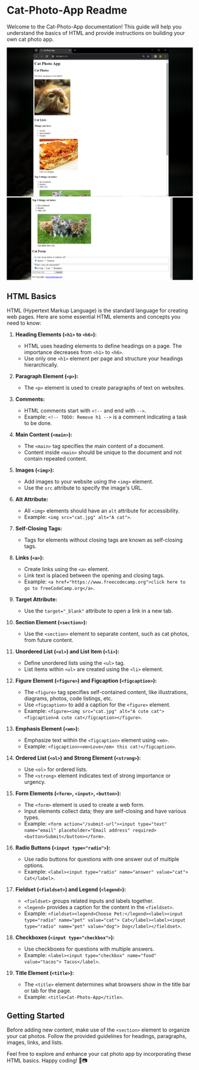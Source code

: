 # Cat-Photo-App Readme

Welcome to the Cat-Photo-App documentation! This guide will help you understand the basics of HTML and provide instructions on building your own cat photo app.

![Cat Photo App](Cat-Photo-App-Design_1.png) ![Cat Photo App](Cat-Photo-App-Design_2.png)

## HTML Basics

HTML (Hypertext Markup Language) is the standard language for creating web pages. Here are some essential HTML elements and concepts you need to know:

1. **Heading Elements (`<h1>` to `<h6>`):**
   - HTML uses heading elements to define headings on a page. The importance decreases from `<h1>` to `<h6>`.
   - Use only one `<h1>` element per page and structure your headings hierarchically.

2. **Paragraph Element (`<p>`):**
   - The `<p>` element is used to create paragraphs of text on websites.

3. **Comments:**
   - HTML comments start with `<!--` and end with `-->`.
   - Example: `<!-- TODO: Remove h1 -->` is a comment indicating a task to be done.

4. **Main Content (`<main>`):**
   - The `<main>` tag specifies the main content of a document.
   - Content inside `<main>` should be unique to the document and not contain repeated content.

5. **Images (`<img>`):**
   - Add images to your website using the `<img>` element.
   - Use the `src` attribute to specify the image's URL.

6. **Alt Attribute:**
   - All `<img>` elements should have an `alt` attribute for accessibility.
   - Example: `<img src="cat.jpg" alt="A cat">`.

7. **Self-Closing Tags:**
   - Tags for elements without closing tags are known as self-closing tags.

8. **Links (`<a>`):**
   - Create links using the `<a>` element.
   - Link text is placed between the opening and closing tags.
   - Example: `<a href="https://www.freecodecamp.org">click here to go to freeCodeCamp.org</a>`.

9. **Target Attribute:**
   - Use the `target="_blank"` attribute to open a link in a new tab.

10. **Section Element (`<section>`):**
    - Use the `<section>` element to separate content, such as cat photos, from future content.

11. **Unordered List (`<ul>`) and List Item (`<li>`):**
    - Define unordered lists using the `<ul>` tag.
    - List items within `<ul>` are created using the `<li>` element.

12. **Figure Element (`<figure>`) and Figcaption (`<figcaption>`):**
    - The `<figure>` tag specifies self-contained content, like illustrations, diagrams, photos, code listings, etc.
    - Use `<figcaption>` to add a caption for the `<figure>` element.
    - Example: `<figure><img src="cat.jpg" alt="A cute cat"><figcaption>A cute cat</figcaption></figure>`.

13. **Emphasis Element (`<em>`):**
    - Emphasize text within the `<figcaption>` element using `<em>`.
    - Example: `<figcaption><em>Love</em> this cat!</figcaption>`.

14. **Ordered List (`<ol>`) and Strong Element (`<strong>`):**
    - Use `<ol>` for ordered lists.
    - The `<strong>` element indicates text of strong importance or urgency.

15. **Form Elements (`<form>`, `<input>`, `<button>`):**
    - The `<form>` element is used to create a web form.
    - Input elements collect data; they are self-closing and have various types.
    - Example: `<form action="/submit-url"><input type="text" name="email" placeholder="Email address" required><button>Submit</button></form>`.

16. **Radio Buttons (`<input type="radio">`):**
    - Use radio buttons for questions with one answer out of multiple options.
    - Example: `<label><input type="radio" name="answer" value="cat"> Cat</label>`.

17. **Fieldset (`<fieldset>`) and Legend (`<legend>`):**
    - `<fieldset>` groups related inputs and labels together.
    - `<legend>` provides a caption for the content in the `<fieldset>`.
    - Example: `<fieldset><legend>Choose Pet:</legend><label><input type="radio" name="pet" value="cat"> Cat</label><label><input type="radio" name="pet" value="dog"> Dog</label></fieldset>`.

18. **Checkboxes (`<input type="checkbox">`):**
    - Use checkboxes for questions with multiple answers.
    - Example: `<label><input type="checkbox" name="food" value="tacos"> Tacos</label>`.

19. **Title Element (`<title>`):**
    - The `<title>` element determines what browsers show in the title bar or tab for the page.
    - Example: `<title>Cat-Photo-App</title>`.

## Getting Started

Before adding new content, make use of the `<section>` element to organize your cat photos. Follow the provided guidelines for headings, paragraphs, images, links, and lists.

Feel free to explore and enhance your cat photo app by incorporating these HTML basics. Happy coding! 🐾📷
